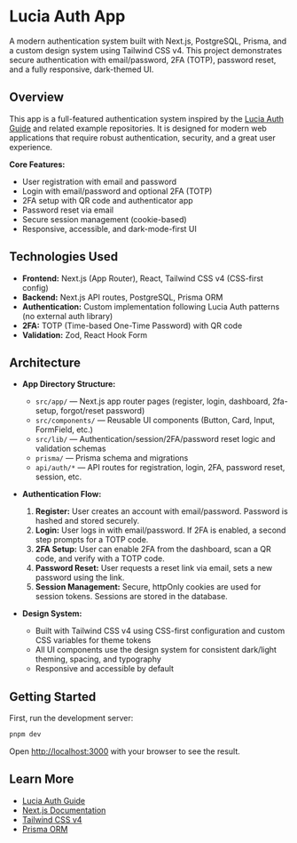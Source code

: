 # Lucia Auth App

A modern authentication system built with Next.js, PostgreSQL, Prisma, and a custom design system using Tailwind CSS v4. This project demonstrates secure authentication with email/password, 2FA (TOTP), password reset, and a fully responsive, dark-themed UI.

## Overview

This app is a full-featured authentication system inspired by the [Lucia Auth Guide](https://lucia-auth.com/sessions/overview) and related example repositories. It is designed for modern web applications that require robust authentication, security, and a great user experience.

**Core Features:**

- User registration with email and password
- Login with email/password and optional 2FA (TOTP)
- 2FA setup with QR code and authenticator app
- Password reset via email
- Secure session management (cookie-based)
- Responsive, accessible, and dark-mode-first UI

## Technologies Used

- **Frontend:** Next.js (App Router), React, Tailwind CSS v4 (CSS-first config)
- **Backend:** Next.js API routes, PostgreSQL, Prisma ORM
- **Authentication:** Custom implementation following Lucia Auth patterns (no external auth library)
- **2FA:** TOTP (Time-based One-Time Password) with QR code
- **Validation:** Zod, React Hook Form

## Architecture

- **App Directory Structure:**

  - `src/app/` — Next.js app router pages (register, login, dashboard, 2fa-setup, forgot/reset password)
  - `src/components/` — Reusable UI components (Button, Card, Input, FormField, etc.)
  - `src/lib/` — Authentication/session/2FA/password reset logic and validation schemas
  - `prisma/` — Prisma schema and migrations
  - `api/auth/*` — API routes for registration, login, 2FA, password reset, session, etc.

- **Authentication Flow:**

  1. **Register:** User creates an account with email/password. Password is hashed and stored securely.
  2. **Login:** User logs in with email/password. If 2FA is enabled, a second step prompts for a TOTP code.
  3. **2FA Setup:** User can enable 2FA from the dashboard, scan a QR code, and verify with a TOTP code.
  4. **Password Reset:** User requests a reset link via email, sets a new password using the link.
  5. **Session Management:** Secure, httpOnly cookies are used for session tokens. Sessions are stored in the database.

- **Design System:**
  - Built with Tailwind CSS v4 using CSS-first configuration and custom CSS variables for theme tokens
  - All UI components use the design system for consistent dark/light theming, spacing, and typography
  - Responsive and accessible by default

## Getting Started

First, run the development server:

```bash
pnpm dev
```

Open [http://localhost:3000](http://localhost:3000) with your browser to see the result.

## Learn More

- [Lucia Auth Guide](https://lucia-auth.com/sessions/overview)
- [Next.js Documentation](https://nextjs.org/docs)
- [Tailwind CSS v4](https://tailwindcss.com/blog/tailwindcss-v4#css-first-configuration)
- [Prisma ORM](https://www.prisma.io/)
